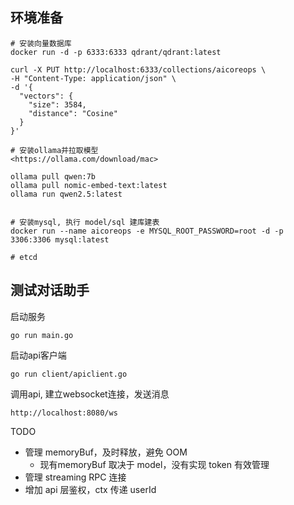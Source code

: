 ## 环境准备
```shell
# 安装向量数据库
docker run -d -p 6333:6333 qdrant/qdrant:latest

curl -X PUT http://localhost:6333/collections/aicoreops \
-H "Content-Type: application/json" \
-d '{
  "vectors": {
    "size": 3584,
    "distance": "Cosine"
  }
}'

# 安装ollama并拉取模型
<https://ollama.com/download/mac>

ollama pull qwen:7b
ollama pull nomic-embed-text:latest
ollama run qwen2.5:latest


# 安装mysql, 执行 model/sql 建库建表
docker run --name aicoreops -e MYSQL_ROOT_PASSWORD=root -d -p 3306:3306 mysql:latest

# etcd

```

## 测试对话助手

启动服务
```
go run main.go
```

启动api客户端
```
go run client/apiclient.go
```

调用api, 建立websocket连接，发送消息
```
http://localhost:8080/ws
```

TODO
- 管理 memoryBuf，及时释放，避免 OOM
    - 现有memoryBuf 取决于 model，没有实现 token 有效管理
- 管理 streaming RPC 连接
- 增加 api 层鉴权，ctx 传递 userId